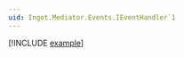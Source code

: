 ```yaml
---
uid: Ingot.Mediator.Events.IEventHandler`1
---
```


[!INCLUDE [example](../Fragments/handler-devx-tip.md)]
